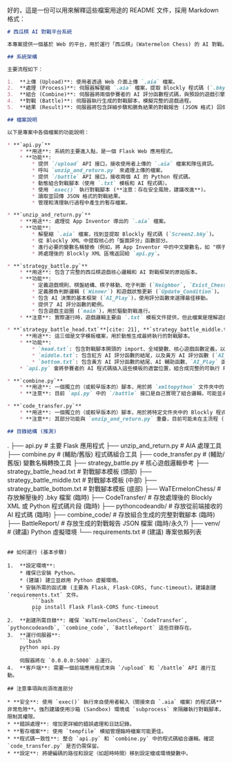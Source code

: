 好的，這是一份可以用來解釋這些檔案用途的 README 文件，採用 Markdown 格式：

```markdown
# 西瓜棋 AI 對戰平台系統

本專案提供一個基於 Web 的平台，用於運行「西瓜棋」(Watermelon Chess) 的 AI 對戰。學生或使用者可以上傳他們使用 App Inventor 設計的 AI 程式（`.aia` 檔案），系統會自動處理這些程式碼，並讓不同的 AI 進行對戰，最後回傳對戰結果。

## 系統架構

主要流程如下：

1.  **上傳 (Upload)**: 使用者透過 Web 介面上傳 `.aia` 檔案。
2.  **處理 (Process)**: 伺服器解壓縮 `.aia` 檔案，提取 Blockly 程式碼 (`.bky`)，並進行初步處理（例如變數名稱替換）。
3.  **組合 (Combine)**: 伺服器將兩個參賽者的 AI 評分函數程式碼，與預設的遊戲引擎模板組合，生成一個完整的 Python 對戰腳本。
4.  **對戰 (Battle)**: 伺服器執行生成的對戰腳本，模擬完整的遊戲過程。
5.  **結果 (Result)**: 伺服器將包含詳細步驟和勝負結果的對戰報告 (JSON 格式) 回傳給使用者。

## 檔案說明

以下是專案中各個檔案的功能說明：

* **`api.py`**
    * **用途**: 系統的主要進入點，是一個 Flask Web 應用程式。
    * **功能**:
        * 提供 `/upload` API 接口，接收使用者上傳的 `.aia` 檔案和隊伍資訊。
        * 呼叫 `unzip_and_return.py` 來處理上傳的檔案。
        * 提供 `/battle` API 接口，接收兩個 AI 的 Python 程式碼。
        * 動態組合對戰腳本（使用 `.txt` 模板和 AI 程式碼）。
        * 使用 `exec()` 執行對戰腳本 (**注意：存在安全風險，建議改進**)。
        * 讀取並回傳 JSON 格式的對戰結果。
        * 管理和清理執行過程中產生的暫存檔案。

* **`unzip_and_return.py`**
    * **用途**: 處理從 App Inventor 導出的 `.aia` 檔案。
    * **功能**:
        * 解壓縮 `.aia` 檔案，找到並提取 Blockly 程式碼 (`Screen2.bky`)。
        * 從 Blockly XML 中提取核心的「盤面評分」函數部分。
        * 進行必要的變數名稱替換（例如，將 App Inventor 中的中文變數名，如 "棋子位置"、"分數"、"玩家"、"電腦" 等，替換為 Python 腳本中使用的變數名，如 `temp_board`, `score`, `my_player_id`, `opponent_player_id` 等）。
        * 將處理後的 Blockly XML 區塊返回給 `api.py`。

* **`strategy_battle.py`**
    * **用途**: 包含了完整的西瓜棋遊戲核心邏輯和 AI 對戰框架的原始版本。
    * **功能**:
        * 定義遊戲規則、棋盤結構、棋子移動、吃子判斷 (`Neighbor`, `Exist_Chess`, `Group`, `Alive`, `Move_Chess`, `Chess_Eliminate`)。
        * 定義勝負判斷邏輯 (`Winner`) 和遊戲狀態更新 (`Update_Condition`)。
        * 包含 AI 決策的基本框架 (`AI_Play`)，使用評分函數來選擇最佳移動。
        * 提供了 AI 評分函數的範例。
        * 包含遊戲主迴圈 (`main`)，用於驅動對戰進行。
    * **注意**: 實際運行時，遊戲邏輯主要由 `.txt` 模板文件提供，但此檔案是理解遊戲規則和 AI 運作方式的重要參考。

* **`strategy_battle_head.txt`**[cite: 21], **`strategy_battle_middle.txt`**[cite: 43], **`strategy_battle_bottom.txt`** [cite: 1]
    * **用途**: 這三個是文字模板檔案，用於動態生成最終執行的對戰腳本。
    * **功能**:
        * `head.txt`: 包含對戰腳本開頭的 import、全域變數、核心遊戲函數定義，以及紅方 AI 評分函數 (`AI_Score_Red_Side`) 的開頭。
        * `middle.txt`: 包含紅方 AI 評分函數的結尾，以及黃方 AI 評分函數 (`AI_Score_Yellow_Side`) 的開頭。
        * `bottom.txt`: 包含黃方 AI 評分函數的結尾、AI 輔助函數、`AI_Play` 函數和 `main` 函數的完整定義。
    * `api.py` 會將參賽者的 AI 程式碼插入這些模板的適當位置，組合成完整的可執行 Python 檔案。

* **`combine.py`**
    * **用途**: 一個獨立的（或較早版本的）腳本，用於將 `xmltopython` 文件夾中的 Python AI 程式碼兩兩組合，並使用 `.txt` 模板生成對戰腳本。
    * **注意**: 目前 `api.py` 中的 `/battle` 接口是自己實現了組合邏輯，可能並未直接使用此腳本。此文件或可作為參考或用於離線批量生成對戰腳本。

* **`code_transfer.py`**
    * **用途**: 一個獨立的（或較早版本的）腳本，用於將特定文件夾中的 Blockly 程式碼（`.txt` 格式）裡的中文字元替換為 `C` 開頭的代碼。
    * **注意**: 其部分功能與 `unzip_and_return.py` 重疊，目前可能未在主流程 (`api.py`) 中直接使用。

## 目錄結構 (推測)

```
.
├── api.py                     # 主要 Flask 應用程式
├── unzip_and_return.py        # AIA 處理工具
├── combine.py                 # (輔助/舊版) 程式碼組合工具
├── code_transfer.py           # (輔助/舊版) 變數名稱轉換工具
├── strategy_battle.py         # 核心遊戲邏輯參考
├── strategy_battle_head.txt   # 對戰腳本模板 (頭部)
├── strategy_battle_middle.txt # 對戰腳本模板 (中部)
├── strategy_battle_bottom.txt # 對戰腳本模板 (底部)
├── WaTErmelonChess/           # 存放解壓後的 .bky 檔案 (臨時)
├── CodeTransfer/              # 存放處理後的 Blockly XML 或 Python 程式碼片段 (臨時)
├── pythoncodeandb/            # 存放從前端接收的 AI 程式碼 (臨時)
├── combine_code/              # 存放組合生成的完整對戰腳本 (臨時)
├── BattleReport/              # 存放生成的對戰報告 JSON 檔案 (臨時/永久?)
├── venv/                      # (建議) Python 虛擬環境
└── requirements.txt           # (建議) 專案依賴列表
```

## 如何運行 (基本步驟)

1.  **設定環境**:
    * 確保已安裝 Python。
    * (建議) 建立並啟用 Python 虛擬環境。
    * 安裝所需的函式庫 (主要為 Flask, Flask-CORS, func-timeout)。建議創建 `requirements.txt` 文件。
        ```bash
        pip install Flask Flask-CORS func-timeout
        ```
2.  **創建所需目錄**: 確保 `WaTErmelonChess`, `CodeTransfer`, `pythoncodeandb`, `combine_code`, `BattleReport` 這些目錄存在。
3.  **運行伺服器**:
    ```bash
    python api.py
    ```
    伺服器將在 `0.0.0.0:5000` 上運行。
4.  **客戶端**: 需要一個前端應用程式來與 `/upload` 和 `/battle` API 進行互動。

## 注意事項與尚須改進部分

* **安全**: 使用 `exec()` 執行來自使用者輸入（間接來自 `.aia` 檔案）的程式碼**非常危險**。強烈建議使用沙箱 (Sandbox) 環境或 `subprocess` 來隔離執行對戰腳本，限制其權限。
* **錯誤處理**: 增加更詳細的錯誤處理和日誌記錄。
* **暫存檔案**: 使用 `tempfile` 模組管理臨時檔案可能更佳。
* **程式碼一致性**: 整合 `api.py` 和 `combine.py` 中的程式碼組合邏輯。確認 `code_transfer.py` 是否仍需保留。
* **設定**: 將硬編碼的路徑和設定（如超時時間）移到設定檔或環境變數中。
```